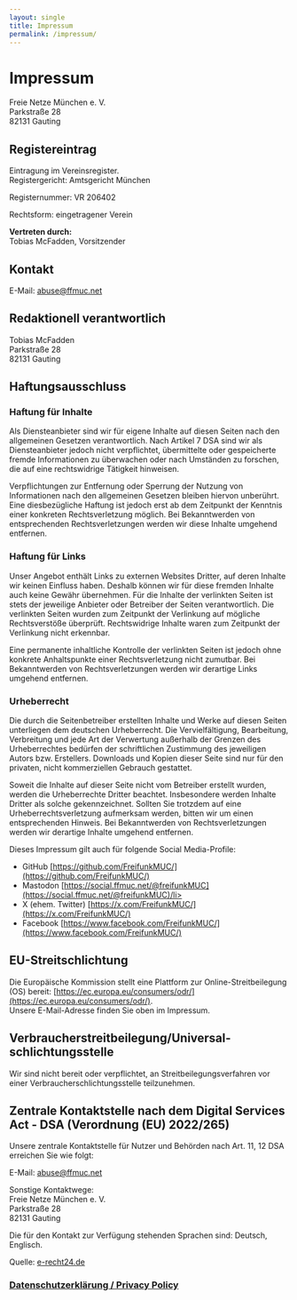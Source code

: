 ```yaml
---
layout: single
title: Impressum
permalink: /impressum/
---
```


Impressum
=========

Freie Netze München e. V.  
Parkstraße 28  
82131 Gauting

Registereintrag
---------------

Eintragung im Vereinsregister.  
Registergericht: Amtsgericht München

Registernummer: VR 206402  
  
Rechtsform: eingetragener Verein

**Vertreten durch:**  
Tobias McFadden, Vorsitzender

Kontakt
-------

E-Mail: abuse@ffmuc.net

Redaktionell verantwortlich
---------------------------

Tobias McFadden  
Parkstraße 28  
82131 Gauting

Haftungsausschluss
------------------

### Haftung für Inhalte

Als Diensteanbieter sind wir für eigene Inhalte auf diesen Seiten nach den allgemeinen Gesetzen verantwortlich. Nach Artikel 7 DSA sind wir als Diensteanbieter jedoch nicht verpflichtet, übermittelte oder gespeicherte fremde Informationen zu überwachen oder nach Umständen zu forschen, die auf eine rechtswidrige Tätigkeit hinweisen.

Verpflichtungen zur Entfernung oder Sperrung der Nutzung von Informationen nach den allgemeinen Gesetzen bleiben hiervon unberührt. Eine diesbezügliche Haftung ist jedoch erst ab dem Zeitpunkt der Kenntnis einer konkreten Rechtsverletzung möglich. Bei Bekanntwerden von entsprechenden Rechtsverletzungen werden wir diese Inhalte umgehend entfernen.

### Haftung für Links

Unser Angebot enthält Links zu externen Websites Dritter, auf deren Inhalte wir keinen Einfluss haben. Deshalb können wir für diese fremden Inhalte auch keine Gewähr übernehmen. Für die Inhalte der verlinkten Seiten ist stets der jeweilige Anbieter oder Betreiber der Seiten verantwortlich. Die verlinkten Seiten wurden zum Zeitpunkt der Verlinkung auf mögliche Rechtsverstöße überprüft. Rechtswidrige Inhalte waren zum Zeitpunkt der Verlinkung nicht erkennbar.

Eine permanente inhaltliche Kontrolle der verlinkten Seiten ist jedoch ohne konkrete Anhaltspunkte einer Rechtsverletzung nicht zumutbar. Bei Bekanntwerden von Rechtsverletzungen werden wir derartige Links umgehend entfernen.

### Urheberrecht

Die durch die Seitenbetreiber erstellten Inhalte und Werke auf diesen Seiten unterliegen dem deutschen Urheberrecht. Die Vervielfältigung, Bearbeitung, Verbreitung und jede Art der Verwertung außerhalb der Grenzen des Urheberrechtes bedürfen der schriftlichen Zustimmung des jeweiligen Autors bzw. Erstellers. Downloads und Kopien dieser Seite sind nur für den privaten, nicht kommerziellen Gebrauch gestattet.

Soweit die Inhalte auf dieser Seite nicht vom Betreiber erstellt wurden, werden die Urheberrechte Dritter beachtet. Insbesondere werden Inhalte Dritter als solche gekennzeichnet. Sollten Sie trotzdem auf eine Urheberrechtsverletzung aufmerksam werden, bitten wir um einen entsprechenden Hinweis. Bei Bekanntwerden von Rechtsverletzungen werden wir derartige Inhalte umgehend entfernen.

Dieses Impressum gilt auch für folgende Social Media-Profile:

*   GitHub [https://github.com/FreifunkMUC/](https://github.com/FreifunkMUC/)
*   Mastodon [https://social.ffmuc.net/@freifunkMUC](https://social.ffmuc.net/@freifunkMUC)/li>
*   X (ehem. Twitter) [https://x.com/FreifunkMUC/](https://x.com/FreifunkMUC/)
*   Facebook [https://www.facebook.com/FreifunkMUC/](https://www.facebook.com/FreifunkMUC/)

EU-Streitschlichtung
--------------------

Die Europäische Kommission stellt eine Plattform zur Online-Streitbeilegung (OS) bereit: [https://ec.europa.eu/consumers/odr/](https://ec.europa.eu/consumers/odr/).  
Unsere E-Mail-Adresse finden Sie oben im Impressum.

Verbraucher­streit­beilegung/Universal­schlichtungs­stelle
----------------------------------------------------------

Wir sind nicht bereit oder verpflichtet, an Streitbeilegungsverfahren vor einer Verbraucherschlichtungsstelle teilzunehmen.

Zentrale Kontaktstelle nach dem Digital Services Act - DSA (Verordnung (EU) 2022/265)
-------------------------------------------------------------------------------------

Unsere zentrale Kontaktstelle für Nutzer und Behörden nach Art. 11, 12 DSA erreichen Sie wie folgt:

E-Mail: abuse@ffmuc.net

Sonstige Kontaktwege:  
Freie Netze München e. V.  
Parkstraße 28  
82131 Gauting

Die für den Kontakt zur Verfügung stehenden Sprachen sind: Deutsch, Englisch.

Quelle: [e-recht24.de](https://www.e-recht24.de)


### <a href="/privacy">Datenschutzerklärung / Privacy Policy</a>
